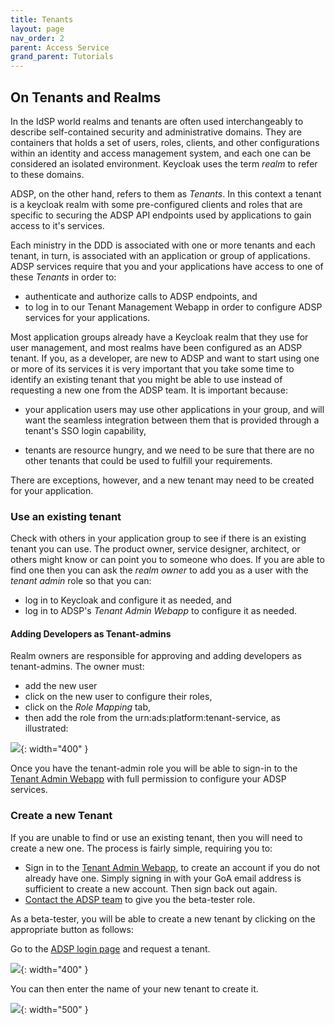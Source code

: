```yaml
---
title: Tenants
layout: page
nav_order: 2
parent: Access Service
grand_parent: Tutorials
---
```


## On Tenants and Realms

In the IdSP world realms and tenants are often used interchangeably to describe self-contained security and administrative domains. They are containers that holds a set of users, roles, clients, and other configurations within an identity and access management system, and each one can be considered an isolated environment. Keycloak uses the term _realm_ to refer to these domains.

ADSP, on the other hand, refers to them as _Tenants_. In this context a tenant is a keycloak realm with some pre-configured clients and roles that are specific to securing the ADSP API endpoints used by applications to gain access to it's services.

Each ministry in the DDD is associated with one or more tenants and each tenant, in turn, is associated with an application or group of applications. ADSP services require that you and your applications have access to one of these _Tenants_ in order to:

- authenticate and authorize calls to ADSP endpoints, and
- to log in to our Tenant Management Webapp in order to configure ADSP services for your applications.

Most application groups already have a Keycloak realm that they use for user management, and most realms have been configured as an ADSP tenant. If you, as a developer, are new to ADSP and want to start using one or more of its services it is very important that you take some time to identify an existing tenant that you might be able to use instead of requesting a new one from the ADSP team. It is important because:

- your application users may use other applications in your group, and will want the seamless integration between them that is provided through a tenant's SSO login capability,

- tenants are resource hungry, and we need to be sure that there are no other tenants that could be used to fulfill your requirements.

There are exceptions, however, and a new tenant may need to be created for your application.

### Use an existing tenant

Check with others in your application group to see if there is an existing tenant you can use. The product owner, service designer, architect, or others might know or can point you to someone who does. If you are able to find one then you can
ask the _realm owner_ to add you as a user with the _tenant admin_ role so that you can:

- log in to Keycloak and configure it as needed, and
- log in to ADSP's _Tenant Admin Webapp_ to configure it as needed.

#### Adding Developers as Tenant-admins

Realm owners are responsible for approving and adding developers as tenant-admins. The owner must:

- add the new user
- click on the new user to configure their roles,
- click on the _Role Mapping_ tab,
- then add the role from the urn:ads:platform:tenant-service, as illustrated:

![](/adsp-monorepo/assets/access-service/tenant-admin-role.png){: width="400" }

Once you have the tenant-admin role you will be able to sign-in to the [Tenant Admin Webapp](https://adsp-uat.alberta.ca/get-started) with full permission to configure your ADSP services.

### Create a new Tenant

If you are unable to find or use an existing tenant, then you will need to create a new one. The process is fairly simple, requiring you to:

- Sign in to the [Tenant Admin Webapp](https://adsp-uat.alberta.ca/get-started), to create an account if you do not already have one. Simply signing in with your GoA email address is sufficient to create a new account. Then sign back out again.
- [Contact the ADSP team](mailto:adsp@gov.ab.ca) to give you the beta-tester role.

As a beta-tester, you will be able to create a new tenant by clicking on the appropriate button as follows:

Go to the [ADSP login page](https://adsp-uat.alberta.ca) and request a tenant.

![](/adsp-monorepo/assets/access-service/homepage.png){: width="400" }

You can then enter the name of your new tenant to create it.

![](/adsp-monorepo/assets/access-service/create-tenant.png){: width="500" }
